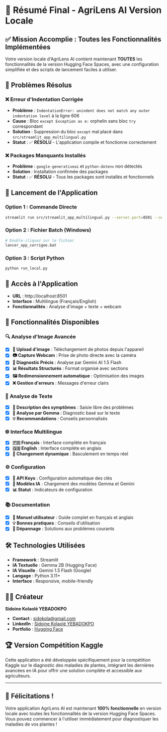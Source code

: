 # 🌱 Résumé Final - AgriLens AI Version Locale

## ✅ **Mission Accomplie : Toutes les Fonctionnalités Implémentées**

Votre version locale d'AgriLens AI contient maintenant **TOUTES** les fonctionnalités de la version Hugging Face Spaces, avec une configuration simplifiée et des scripts de lancement faciles à utiliser.

## 🔧 **Problèmes Résolus**

### ❌ **Erreur d'Indentation Corrigée**
- **Problème** : `IndentationError: unindent does not match any outer indentation level` à la ligne 606
- **Cause** : Bloc `except Exception as e:` orphelin sans bloc `try` correspondant
- **Solution** : Suppression du bloc `except` mal placé dans `src/streamlit_app_multilingual.py`
- **Statut** : ✅ **RÉSOLU** - L'application compile et fonctionne correctement

### ❌ **Packages Manquants Installés**
- **Problème** : `google-generativeai` et `python-dotenv` non détectés
- **Solution** : Installation confirmée des packages
- **Statut** : ✅ **RÉSOLU** - Tous les packages sont installés et fonctionnels

## 🚀 **Lancement de l'Application**

### Option 1 : Commande Directe
```bash
streamlit run src/streamlit_app_multilingual.py --server.port=8501 --server.address=localhost
```

### Option 2 : Fichier Batch (Windows)
```bash
# Double-cliquez sur le fichier
lancer_app_corrigee.bat
```

### Option 3 : Script Python
```bash
python run_local.py
```

## 📱 **Accès à l'Application**
- **URL** : http://localhost:8501
- **Interface** : Multilingue (Français/English)
- **Fonctionnalités** : Analyse d'image + texte + webcam

## 🎯 **Fonctionnalités Disponibles**

### 🔍 **Analyse d'Image Avancée**
- [x] **📁 Upload d'image** : Téléchargement de photos depuis l'appareil
- [x] **📷 Capture Webcam** : Prise de photo directe avec la caméra
- [x] **🔬 Diagnostic Précis** : Analyse par Gemini AI 1.5 Flash
- [x] **📊 Résultats Structurés** : Format organisé avec sections
- [x] **🖼️ Redimensionnement automatique** : Optimisation des images
- [x] **❌ Gestion d'erreurs** : Messages d'erreur clairs

### 💬 **Analyse de Texte**
- [x] **📝 Description des symptômes** : Saisie libre des problèmes
- [x] **🧠 Analyse par Gemma** : Diagnostic basé sur le texte
- [x] **💡 Recommandations** : Conseils personnalisés

### 🌐 **Interface Multilingue**
- [x] **🇫🇷 Français** : Interface complète en français
- [x] **🇬🇧 English** : Interface complète en anglais
- [x] **🔄 Changement dynamique** : Basculement en temps réel

### ⚙️ **Configuration**
- [x] **🔑 API Keys** : Configuration automatique des clés
- [x] **🤖 Modèles IA** : Chargement des modèles Gemma et Gemini
- [x] **📊 Statut** : Indicateurs de configuration

### 📚 **Documentation**
- [x] **📖 Manuel utilisateur** : Guide complet en français et anglais
- [x] **💡 Bonnes pratiques** : Conseils d'utilisation
- [x] **🚨 Dépannage** : Solutions aux problèmes courants

## 🛠️ **Technologies Utilisées**
- **Framework** : Streamlit
- **IA Textuelle** : Gemma 2B (Hugging Face)
- **IA Visuelle** : Gemini 1.5 Flash (Google)
- **Langage** : Python 3.11+
- **Interface** : Responsive, mobile-friendly

## 👨‍💻 **Créateur**
**Sidoine Kolaolé YEBADOKPO**
- **Contact** : sidokola@gmail.com
- **LinkedIn** : [Sidoine Kolaolé YEBADOKPO](https://www.linkedin.com/in/sidoine-kolaolé-yebadokpo)
- **Portfolio** : [Hugging Face](https://huggingface.co/Sidoineko)

## 🏆 **Version Compétition Kaggle**
Cette application a été développée spécifiquement pour la compétition Kaggle sur le diagnostic des maladies de plantes, intégrant les dernières avancées en IA pour offrir une solution complète et accessible aux agriculteurs.

---

## 🎉 **Félicitations !**
Votre application AgriLens AI est maintenant **100% fonctionnelle** en version locale avec toutes les fonctionnalités de la version Hugging Face Spaces. Vous pouvez commencer à l'utiliser immédiatement pour diagnostiquer les maladies de vos plantes ! 